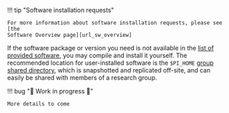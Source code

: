 !!! tip "Software installation requests"

    For more information about software installation requests, please see [the
    Software Overview page][url_sw_overview]

If the software package or version you need is not available in the [list of
provided software][url_sw_list], you may compile and install it yourself. The
recommended location for user-installed software is the
`$PI_HOME` [group shared directory][url_pi_home], which is snapshotted and
replicated off-site, and can easily be shared with members of a research group.

!!! bug ":construction: Work in progress :construction:"

    More details to come

[comment]: #  (TODO: info about compilers, prefix, cmake, `system` module category, custom modules)


[comment]: #  (link URLs -----------------------------------------------------)

[url_sw_overview]:  /docs/software/overview
[url_sw_list]:      /docs/software/list
[url_pi_home]:      /docs/user-guide/storage#pi_home
